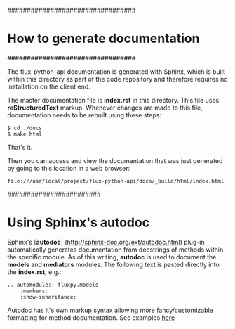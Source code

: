 #################################
# How to generate documentation #
#################################

The flux-python-api documentation is generated with Sphinx, which is built
within this directory as part of the code repository and therefore requires
no installation on the client end.

The master documentation file is **index.rst** in this directory. This file
uses **reStructuredText** markup. Whenever changes are made to this file,
documentation needs to be rebuilt using these steps:

	$ cd ./docs
	$ make html

That's it.

Then you can access and view the documentation that was just generated by
going to this location in a web browser:

	file:///usr/local/project/flux-python-api/docs/_build/html/index.html

########################
# Using Sphinx's autodoc

Sphinx's [**autodoc**] (http://sphinx-doc.org/ext/autodoc.html) plug-in
automatically generates documentation from docstrings of methods within the
specific module. As of this writing, **autodoc** is used to document the
**models** and **mediators** modules. The following text is pasted directly
into the **index.rst**, e.g.:

	.. automodule:: fluxpy.models  
		:members:
		:show-inheritance:

Autodoc has it's own markup syntax allowing more fancy/customizable formatting
for method documentation. See examples [here](http://sphinx-doc.org/domains.html#info-field-lists)
		
	




